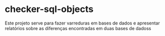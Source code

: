 # checker-sql-objects

Este projeto serve para fazer varreduras em bases de dados e apresentar relatórios sobre as diferenças encontradas em duas bases de dadoss